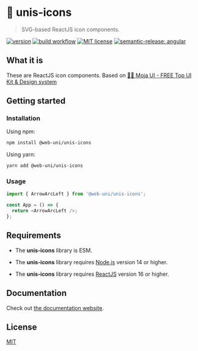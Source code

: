 # 🦄 unis-icons

> SVG-based ReactJS icon components.

[![version](https://img.shields.io/npm/v/@web-uni/unis-icons)](https://www.npmjs.com/package/@web-uni/unis-icons) [![build workflow](https://github.com/unicorn-84/unis-icons/actions/workflows/build.yml/badge.svg)](https://github.com/unicorn-84/unis-icons/actions/workflows/build.yml) [![MIT license](https://img.shields.io/github/license/unicorn-84/unis-icons)](https://github.com/unicorn-84/unis-icons/blob/master/LICENSE) [![semantic-release: angular](https://img.shields.io/badge/semantic--release-angular-e10079?logo=semantic-release)](https://github.com/semantic-release/semantic-release)

## What it is

These are ReactJS icon components.
Based on [🧜‍♀️ Moja UI - FREE Top UI Kit & Design system](https://www.figma.com/community/file/1108679668074690379)

## Getting started

### Installation

Using npm:

```bash
npm install @web-uni/unis-icons
```

Using yarn:

```bash
yarn add @web-uni/unis-icons
```

### Usage

```js
import { ArrowArcLeft } from '@web-uni/unis-icons';

const App = () => {
  return <ArrowArcLeft />;
};
```

## Requirements

- The **unis-icons** library is ESM.

- The **unis-icons** library requires [Node.js](https://nodejs.org) version 14 or higher.

- The **unis-icons** library requires [ReactJS](https://reactjs.org) version 16 or higher.

## Documentation

Check out [the documentation website](https://unicorn-84.github.io/unis-icons).

## License

[MIT](https://github.com/unicorn-84/unis-icons/blob/master/LICENSE)
